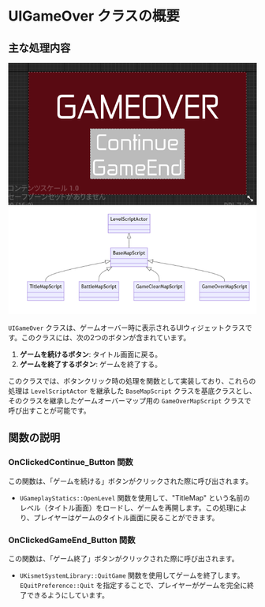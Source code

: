 # UIGameOver クラスの概要

## 主な処理内容

![UI_GameOver](Images/UI_GameOver.png)  
![Level_ClassDiagrams](Images/Level_ClassDiagrams.png)

`UIGameOver` クラスは、ゲームオーバー時に表示されるUIウィジェットクラスです。このクラスには、次の2つのボタンが含まれています。

1. **ゲームを続けるボタン**: タイトル画面に戻る。
2. **ゲームを終了するボタン**: ゲームを終了する。

このクラスでは、ボタンクリック時の処理を関数として実装しており、これらの処理は `LevelScriptActor` を継承した `BaseMapScript` クラスを基底クラスとし、そのクラスを継承したゲームオーバーマップ用の `GameOverMapScript` クラスで呼び出すことが可能です。

## 関数の説明

### OnClickedContinue_Button 関数

この関数は、「ゲームを続ける」ボタンがクリックされた際に呼び出されます。

- `UGameplayStatics::OpenLevel` 関数を使用して、"TitleMap" という名前のレベル（タイトル画面）をロードし、ゲームを再開します。この処理により、プレイヤーはゲームのタイトル画面に戻ることができます。

### OnClickedGameEnd_Button 関数

この関数は、「ゲーム終了」ボタンがクリックされた際に呼び出されます。

- `UKismetSystemLibrary::QuitGame` 関数を使用してゲームを終了します。`EQuitPreference::Quit` を指定することで、プレイヤーがゲームを完全に終了できるようにしています。